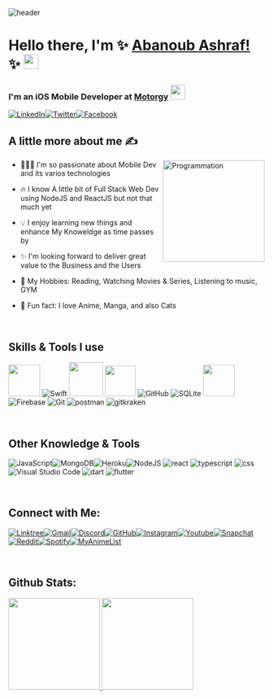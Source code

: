 ![header](https://user-images.githubusercontent.com/10991489/119396799-a6f40d00-bcd5-11eb-987c-ffb45067c090.png)

# Hello there, I'm ✨ [Abanoub Ashraf!](https://www.linkedin.com/in/abanoub-ashraf-81b329b7/) ✨ <img src="https://github.com/TheDudeThatCode/TheDudeThatCode/blob/master/Assets/Hi.gif" width="29px">

### I'm an iOS Mobile Developer at [Motorgy](https://www.motorgy.com) <img src="https://camo.githubusercontent.com/63371d36886ee658f5a97401f393e1ab1684b2fd3de674b8f5efc7d410b2a3d0/68747470733a2f2f6d656469612e67697068792e636f6d2f6d656469612f57556c706c634d704f43456d5447427442572f67697068792e676966" width="29px">

[<img alt="LinkedIn" src="https://img.shields.io/badge/linkedin%20-%230077B5.svg?&style=for-the-badge&logo=linkedin&logoColor=white"/>][linkedin][<img alt="Twitter" src="https://img.shields.io/badge/Twitter%20-%231DA1F2.svg?&style=for-the-badge&logo=Twitter&logoColor=white"/>][tw][<img alt="Facebook" src="https://img.shields.io/badge/Facebook%20-%231877F2.svg?&style=for-the-badge&logo=Facebook&logoColor=white"/>][fb]

<!-- </br> -->

## A little more about me ✍️

 <img align="right" src="https://i.giphy.com/media/LmNwrBhejkK9EFP504/200w.webp" alt="Programmation" width="200" /> 

- 👨🏻‍💻  I'm so passionate about Mobile Dev and its varios technologies

- 🔥  I know A little bit of Full Stack Web Dev using NodeJS and ReactJS but not that much yet

- 💡  I enjoy learning new things and enhance My Knoweldge as time passes by

- ✨  I'm looking forward to deliver great value to the Business and the Users

- 🎯 My Hobbies: Reading, Watching Movies & Series, Listening to music, GYM

- 🌱  Fun fact: I love Anime, Manga, and also Cats

</br>

## Skills & Tools I use

<img height="62em" src="https://user-images.githubusercontent.com/10991489/119416278-918ddb80-bcf3-11eb-9106-2e73b8f45902.png"/>  ![Swift](https://www.vectorlogo.zone/logos/swift/swift-icon.svg) <img height="67em" src="https://developer.apple.com/design/human-interface-guidelines/macos/images/app-icon-realistic-materials_2x.png"/> <img height="60em" src="https://credo.academy/resources/logo-swiftui-masterclass.png"/> ![GitHub](https://www.vectorlogo.zone/logos/github/github-icon.svg)  ![SQLite](https://www.vectorlogo.zone/logos/sqlite/sqlite-icon.svg) <img height="62em" src="https://user-images.githubusercontent.com/10991489/119416543-285a9800-bcf4-11eb-8755-a9351330ef0d.jpg"/> ![Firebase](https://www.vectorlogo.zone/logos/firebase/firebase-icon.svg) ![Git](https://www.vectorlogo.zone/logos/git-scm/git-scm-icon.svg)  ![postman](https://www.vectorlogo.zone/logos/getpostman/getpostman-icon.svg) ![gitkraken](https://www.vectorlogo.zone/logos/gitkraken/gitkraken-icon.svg)

</br>

## Other Knowledge & Tools

![JavaScript](https://www.vectorlogo.zone/logos/javascript/javascript-icon.svg)![MongoDB](https://www.vectorlogo.zone/logos/mongodb/mongodb-icon.svg)![Heroku](https://www.vectorlogo.zone/logos/heroku/heroku-icon.svg)![NodeJS](https://www.vectorlogo.zone/logos/nodejs/nodejs-icon.svg) ![react](https://www.vectorlogo.zone/logos/reactjs/reactjs-icon.svg) ![typescript](https://www.vectorlogo.zone/logos/typescriptlang/typescriptlang-icon.svg) ![css](https://www.vectorlogo.zone/logos/w3_css/w3_css-icon.svg)![Visual Studio Code](https://www.vectorlogo.zone/logos/visualstudio_code/visualstudio_code-icon.svg)
![dart](https://www.vectorlogo.zone/logos/dartlang/dartlang-icon.svg) ![flutter](https://www.vectorlogo.zone/logos/flutterio/flutterio-icon.svg)

</br>

## Connect with Me:

[<img alt="Linktree" src="https://img.shields.io/badge/-linktree-purple?style=for-the-badge&logo=linktree&logoColor=white"/>][linktree][<img alt="Gmail" src="https://img.shields.io/badge/Gmail-D14836?style=for-the-badge&logo=gmail&logoColor=white" />][mail][<img alt="Discord" src="https://img.shields.io/badge/-Discord-blueviolet?style=for-the-badge&logo=discord&logoColor=white" />][discord][<img alt="GitHub" src="https://img.shields.io/badge/-Github-lightgray?style=for-the-badge&logo=github&logoColor=white" />][github][<img alt="Instagram" src="https://img.shields.io/badge/-Instagram-orange?style=for-the-badge&logo=instagram&logoColor=white" />][instagram][<img alt="Youtube" src="https://img.shields.io/badge/-youtube-D14836?style=for-the-badge&logo=youtube&logoColor=white" />][youtube][<img alt="Snapchat" src="https://img.shields.io/badge/-snapchat-yellow?style=for-the-badge&logo=snapchat&logoColor=white" />][snapchat][<img alt="Reddit" src="https://img.shields.io/badge/-reddit-F05032?style=for-the-badge&logo=reddit&logoColor=white" />][reddit][<img alt="Spotify" src="https://img.shields.io/badge/-spotify-green?style=for-the-badge&logo=spotify&logoColor=white" />][spotify][<img alt="MyAnimeList" src="https://img.shields.io/badge/-myanimelist-blue?style=for-the-badge&logo=myanimelist&logoColor=white" />][myanimelist]


[linkedin]: https://www.linkedin.com/in/abanoub-ashraf-81b329b7/
[mail]: https://docs.google.com/document/d/1lr2sMIhAithabtZI8SiRkRVTTFa_o0ZIsuZNKmo2lUo/edit?usp=sharing
[tw]: https://twitter.com/Abanoub_Ashraf_
[fb]: https://www.facebook.com/abanoub.ashraf.1110/
[discord]: https://docs.google.com/document/d/1PTRlGjrvM_olFPyfJkP3QJGy88GC3UEWilDqmhDIBL8/edit?usp=sharing
[github]: https://github.com/abanoub-ashraf?tab=repositories
[instagram]: https://www.instagram.com/abanoub_ashraf_0/
[youtube]: https://www.youtube.com/channel/UCaH0SjSVk045E165fGh9wjg/videos
[reddit]: https://www.reddit.com/user/Mike_Samson/
[spotify]: https://open.spotify.com/user/q8vf0xt7ln2i1ys502612e5yj
[snapchat]: https://www.snapchat.com/add/abanoub_ashraf
[myanimelist]: https://myanimelist.net/profile/Abanoub_Ashraf_
[linktree]: https://linktr.ee/abanoub_ashraf

</br>

## Github Stats:

<p>
  <a href="https://github.com/abanoub-ashraf">
    <img height="180em" src="https://github-readme-stats.vercel.app/api?username=abanoub-ashraf&count_private=true&show_icons=true&theme=algolia&&include_all_commits=true"/>
    <img height="180em" src="https://github-readme-stats-eight-theta.vercel.app/api/top-langs/?username=abanoub-ashraf&&layout=compact&langs_count=8&theme=algolia"/>
  </a>
</p>

</br>

<!-- 

things toa dd or modify later:

  3776AB
  00979D
  C51A4A
  00599C
  777BB4
  DD1100
  27338e
  800000
  013243

  ![SmartThings](https://img.shields.io/badge/SmartThings-?style=flat-square&logo=SmartThings&logoColor=white)
  ![Google Cloud Platform](https://img.shields.io/badge/Google_Cloud-4285F4?style=flat-square&logo=google-cloud&logoColor=white)
  ![Qwiklabs](https://img.shields.io/badge/Qwiklabs-F5CD0E?style=flat-square&logo=Qwiklabs&logoColor=800000)
  ![HackerRank](https://img.shields.io/badge/HackerRank-107C10?style=flat-square&logo=HackerRank&logoColor=black)
  ![CodeChef](https://img.shields.io/badge/CodeChef-5B4638?style=flat-square&logo=CodeChef&logoColor=white)


[![JavaScript](https://img.shields.io/badge/-JavaScript-eee?style=flat-square&logo=javascript&logoColor=DD9C25)](https://dinhanhthi.com/#web_development)
[![Sass](https://img.shields.io/badge/-SASS-eee?style=flat-square&logo=sass&logoColor=CC6699)](https://dinhanhthi.com/#web_development)
[![Bootstrap](http://img.shields.io/badge/-Bootstrap-eee?style=flat-square&logo=bootstrap&logoColor=563D7C)](https://dinhanhthi.com/#web_development)
[![Docker](https://img.shields.io/badge/-Docker-eee?style=flat-square&logo=docker&logoColor=2496ed)](https://dinhanhthi.com/tags#docker)
[![MongoDB](https://img.shields.io/badge/-MongoDB-eee?style=flat-square&logo=mongodb&logoColor=47A248)](https://dinhanhthi.com/)
[![Firebase](https://img.shields.io/badge/-Firebase-EEE?style=flat-square&logo=firebase&logoColor=FFCA28)](https://dinhanhthi.com/)
[![MySQL](http://img.shields.io/badge/-MySQL-eee?style=flat-square&logo=mysql&logoColor=4479A1)](https://dinhanhthi.com/)

[![GraphQL](https://img.shields.io/badge/-GraphQL-eee?style=flat-square&logo=graphql&logoColor=E10098)](https://dinhanhthi.com/)
[![Heroku](https://img.shields.io/badge/-Heroku-eee?style=flat-square&logo=heroku&logoColor=430098)](https://dinhanhthi.com/)
[![VS Code](http://img.shields.io/badge/-VS%20Code-eee?style=flat-square&logo=visual-studio-code&logoColor=007ACC)](https://dinhanhthi.com/visual-studio-code)
[![Git](http://img.shields.io/badge/-Git-eee?style=flat-square&logo=git&logoColor=F05032)](https://dinhanhthi.com/git)

![BootStrap](https://img.shields.io/badge/Bootstrap-7952B3?style=flat-square&logo=bootstrap&logoColor=white)
[![React](https://img.shields.io/badge/-React-eee?style=flat-square&logo=react&logoColor=0088cc)](https://dinhanhthi.com/tags#react)
![MySQL](https://img.shields.io/badge/MySQL-4479A1?style=flat-square&logo=MySQL&logoColor=white)
![HTML5](https://img.shields.io/badge/HTML5-E34F26?style=flat-square&logo=HTML5&logoColor=white)
![CSS3](https://img.shields.io/badge/CSS3-1572B6?style=flat-square&logo=CSS3&logoColor=white)

<a href="https://angular.io" target="_blank"> <img src="https://raw.githubusercontent.com/devicons/devicon/master/icons/angularjs/angularjs-original-wordmark.svg" alt="angularjs" width="40" height="40"/> </a> 
<a href="https://aws.amazon.com" target="_blank"> <img src="https://raw.githubusercontent.com/devicons/devicon/master/icons/amazonwebservices/amazonwebservices-original-wordmark.svg" alt="aws" width="40" height="40"/> </a> 
<a href="https://azure.microsoft.com/en-in/" target="_blank"> <img src="https://www.vectorlogo.zone/logos/microsoft_azure/microsoft_azure-icon.svg" alt="azure" width="40" height="40"/> </a> 
  <a href="https://cassandra.apache.org/" target="_blank"> <img src="https://www.vectorlogo.zone/logos/apache_cassandra/apache_cassandra-icon.svg" alt="cassandra" width="40" height="40"/> </a> 
<a href="https://www.docker.com/" target="_blank"> <img src="https://raw.githubusercontent.com/devicons/devicon/master/icons/docker/docker-original-wordmark.svg" alt="docker" width="40" height="40"/> </a> 
  <a href="https://redis.io" target="_blank"> <img src="https://raw.githubusercontent.com/devicons/devicon/master/icons/redis/redis-original-wordmark.svg" alt="redis" width="40" height="40"/> </a> 
  <a href="https://www.postgresql.org" target="_blank"> <img src="https://raw.githubusercontent.com/devicons/devicon/master/icons/postgresql/postgresql-original-wordmark.svg" alt="postgresql" width="40" height="40"/> </a> 

<p align="left">
  <a href="https://discord.gg/WjEFnzC"><img alt="Discord - Miku#0039" title="Discord - Miku#0039" height="32" width="32" src="https://raw.githubusercontent.com/peterthehan/peterthehan/master/assets/discord.svg"></a>
  <a href="https://facebook.com/peterthehan"><img alt="Facebook" title="Facebook" height="32" width="32" src="https://raw.githubusercontent.com/peterthehan/peterthehan/master/assets/facebook.svg"></a>
  <a href="https://myanimelist.net/profile/PeterTheHan"><img alt="MyAnimeList" title="MyAnimeList" height="32" width="32" src="https://raw.githubusercontent.com/peterthehan/peterthehan/master/assets/myanimelist.svg"></a>
  <a href="https://reddit.com/user/PeterTheHan"><img alt="Reddit" title="Reddit" height="32" width="32" src="https://raw.githubusercontent.com/peterthehan/peterthehan/master/assets/reddit.svg"></a>
  <a href="https://open.spotify.com/user/2145isvugpczeo2fgz6khel3y"><img alt="Spotify" title="Spotify" height="32" width="32" src="https://raw.githubusercontent.com/peterthehan/peterthehan/master/assets/spotify.svg"></a>
  <a href="https://twitter.com/PeterTheHan"><img alt="Twitter" title="Twitter" height="32" width="32" src="https://raw.githubusercontent.com/peterthehan/peterthehan/master/assets/twitter.svg"></a>
  <a href="https://youtube.com/channel/UC5QVwln-tycBa-CoB88a7wA"><img alt="YouTube" title="YouTube" height="32" width="32" src="https://raw.githubusercontent.com/peterthehan/peterthehan/master/assets/youtube.svg"></a>
</p>


-->





